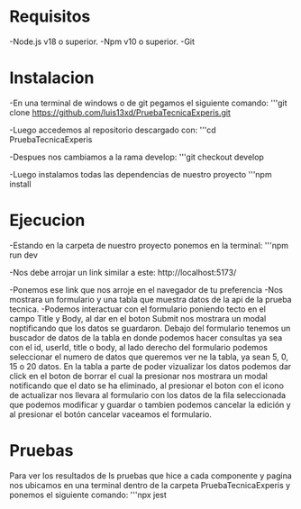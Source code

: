 # Requisitos
-Node.js v18 o superior.
-Npm v10 o superior.
-Git

# Instalacion
-En una terminal de windows o de git pegamos el siguiente comando:
'''git clone https://github.com/luis13xd/PruebaTecnicaExperis.git

-Luego accedemos al repositorio descargado con:
'''cd PruebaTecnicaExperis

-Despues nos cambiamos a la rama develop:
'''git checkout develop

-Luego instalamos todas las dependencias de nuestro proyecto
'''npm install

# Ejecucion
-Estando en la carpeta de nuestro proyecto ponemos en la terminal:
'''npm run dev

-Nos debe arrojar un link similar a este:
http://localhost:5173/

-Ponemos ese link que nos arroje en el navegador de tu preferencia
-Nos mostrara un formulario y una tabla que muestra datos de la api de la prueba tecnica.
-Podemos interactuar con el formulario poniendo tecto en el campo Title y Body, al dar en el boton Submit nos mostrara un modal noptificando que los datos se guardaron. Debajo del formulario tenemos un buscador de datos de la tabla en donde podemos hacer consultas ya sea con el id, userId, title o body, al lado derecho del formulario podemos seleccionar el numero de datos que queremos ver ne la tabla, ya sean 5, 0, 15 o 20 datos. En la tabla a parte de poder vizualizar los datos podemos dar click en el boton de borrar el cual la presionar nos mostrara un modal notificando que el dato se ha eliminado, al presionar el boton con el icono de actualizar nos llevara al formulario con los datos de la fila seleccionada que podemos modificar y guardar o tambien podemos cancelar la edición y al presionar el botón cancelar vaceamos el formulario.

# Pruebas
Para ver los resultados de ls pruebas que hice a cada componente y pagina nos ubicamos en una terminal dentro de la carpeta PruebaTecnicaExperis y ponemos el siguiente comando:
'''npx jest
